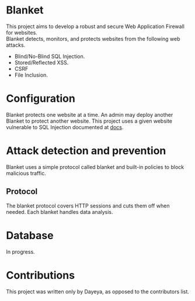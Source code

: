 # Blanket
This project aims to develop a robust and secure Web Application Firewall for websites.<br>
Blanket detects, monitors, and protects websites from the following web attacks.

* Blind/No-Blind SQL Injection.
* Stored/Reflected XSS.
* CSRF
* File Inclusion.

# Configuration
Blanket protects one website at a time. An admin may deploy another Blanket to protect another website.
This project uses a given website vulnerable to SQL Injection documented at [docs](https://github.com/dayeya/SQLi/blob/main/README.md).

# Attack detection and prevention
Blanket uses a simple protocol called blanket and built-in policies to block malicious traffic.

## Protocol
The blanket protocol covers HTTP sessions and cuts them off when needed. Each blanket handles data analysis.

# Database
In progress.

# Contributions
This project was written only by Dayeya, as opposed to the contributors list.
